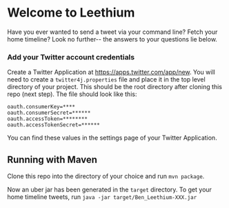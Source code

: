 # Welcome to Leethium

Have you ever wanted to send a tweet via your command line? Fetch your home timeline? Look no further-- the answers to your questions lie below.

### Add your Twitter account credentials
Create a Twitter Application at https://apps.twitter.com/app/new. You will need to create a `twitter4j.properties` file and place it in the top level directory of your project. This should be the root directory after cloning this repo (next step). The file should look like this:

```
oauth.consumerKey=****
oauth.consumerSecret=******
oauth.accessToken=********
oauth.accessTokenSecret=******
```
You can find these values in the settings page of your Twitter Application.

## Running with Maven

Clone this repo into the directory of your choice and run `mvn package`.

Now an uber jar has been generated in the `target` directory. To get your home timeline tweets, run `java -jar target/Ben_Leethium-XXX.jar`

